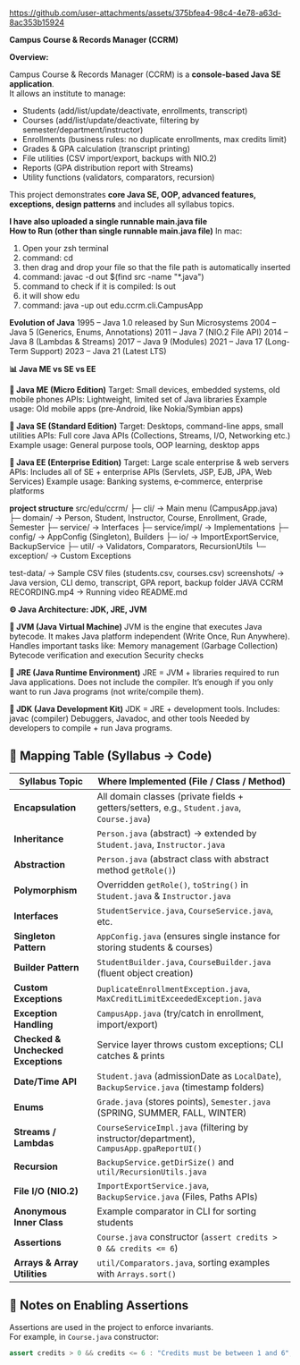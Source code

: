 https://github.com/user-attachments/assets/375bfea4-98c4-4e78-a63d-8ac353b15924



**Campus Course & Records Manager (CCRM)**

**Overview:**

Campus Course & Records Manager (CCRM) is a **console-based Java SE application**.  
It allows an institute to manage:
- Students (add/list/update/deactivate, enrollments, transcript)
- Courses (add/list/update/deactivate, filtering by semester/department/instructor)
- Enrollments (business rules: no duplicate enrollments, max credits limit)
- Grades & GPA calculation (transcript printing)
- File utilities (CSV import/export, backups with NIO.2)
- Reports (GPA distribution report with Streams)
- Utility functions (validators, comparators, recursion)

This project demonstrates **core Java SE, OOP, advanced features, exceptions, design patterns** and includes all syllabus topics.

**I have also uploaded a single runnable main.java file**  
**How to Run (other than single runnable main.java file)**
In mac:
1. Open your zsh terminal
2. command: cd
3. then drag and drop your file so that the file path is automatically inserted
4. command: javac -d out $(find src -name "*.java")
5. command to check if it is compiled: ls out
6. it will show edu
7. command: java -up out edu.ccrm.cli.CampusApp


**Evolution of Java**
1995 – Java 1.0 released by Sun Microsystems
2004 – Java 5 (Generics, Enums, Annotations)
2011 – Java 7 (NIO.2 File API)
2014 – Java 8 (Lambdas & Streams)
2017 – Java 9 (Modules)
2021 – Java 17 (Long-Term Support)
2023 – Java 21 (Latest LTS)


**📊 Java ME vs SE vs EE**

**🔹 Java ME (Micro Edition)**
Target: Small devices, embedded systems, old mobile phones
APIs: Lightweight, limited set of Java libraries
Example usage: Old mobile apps (pre‑Android, like Nokia/Symbian apps)

**🔹 Java SE (Standard Edition)**
Target: Desktops, command-line apps, small utilities
APIs: Full core Java APIs (Collections, Streams, I/O, Networking etc.)
Example usage: General purpose tools, OOP learning, desktop apps

**🔹 Java EE (Enterprise Edition)**
Target: Large scale enterprise & web servers
APIs: Includes all of SE + enterprise APIs (Servlets, JSP, EJB, JPA, Web Services)
Example usage: Banking systems, e‑commerce, enterprise platforms


**project structure**
src/edu/ccrm/
 ├─ cli/          → Main menu (CampusApp.java)
 ├─ domain/       → Person, Student, Instructor, Course, Enrollment, Grade, Semester
 ├─ service/      → Interfaces
 ├─ service/impl/ → Implementations
 ├─ config/       → AppConfig (Singleton), Builders
 ├─ io/           → ImportExportService, BackupService
 ├─ util/         → Validators, Comparators, RecursionUtils
 └─ exception/    → Custom Exceptions


test-data/                          → Sample CSV files (students.csv, courses.csv)
screenshots/                        → Java version, CLI demo, transcript, GPA report, backup folder
JAVA CCRM RECORDING.mp4             → Running video
README.md



**⚙️ Java Architecture: JDK, JRE, JVM**

**🔸 JVM (Java Virtual Machine)**
JVM is the engine that executes Java bytecode.
It makes Java platform independent (Write Once, Run Anywhere).
Handles important tasks like:
Memory management (Garbage Collection)
Bytecode verification and execution
Security checks

**🔸 JRE (Java Runtime Environment)**
JRE = JVM + libraries required to run Java applications.
Does not include the compiler.
It’s enough if you only want to run Java programs (not write/compile them).

**🔸 JDK (Java Development Kit)**
JDK = JRE + development tools.
Includes:
javac (compiler)
Debuggers, Javadoc, and other tools
Needed by developers to compile + run Java programs.


## 📑 Mapping Table (Syllabus → Code)

| Syllabus Topic                  | Where Implemented (File / Class / Method)                     |
|---------------------------------|----------------------------------------------------------------|
| **Encapsulation**                | All domain classes (private fields + getters/setters, e.g., `Student.java`, `Course.java`) |
| **Inheritance**                  | `Person.java` (abstract) → extended by `Student.java`, `Instructor.java` |
| **Abstraction**                  | `Person.java` (abstract class with abstract method `getRole()`) |
| **Polymorphism**                 | Overridden `getRole()`, `toString()` in `Student.java` & `Instructor.java` |
| **Interfaces**                   | `StudentService.java`, `CourseService.java`, etc.             |
| **Singleton Pattern**            | `AppConfig.java` (ensures single instance for storing students & courses) |
| **Builder Pattern**              | `StudentBuilder.java`, `CourseBuilder.java` (fluent object creation) |
| **Custom Exceptions**            | `DuplicateEnrollmentException.java`, `MaxCreditLimitExceededException.java` |
| **Exception Handling**           | `CampusApp.java` (try/catch in enrollment, import/export)      |
| **Checked & Unchecked Exceptions** | Service layer throws custom exceptions; CLI catches & prints  |
| **Date/Time API**                | `Student.java` (admissionDate as `LocalDate`), `BackupService.java` (timestamp folders) |
| **Enums**                        | `Grade.java` (stores points), `Semester.java` (SPRING, SUMMER, FALL, WINTER) |
| **Streams / Lambdas**            | `CourseServiceImpl.java` (filtering by instructor/department), `CampusApp.gpaReportUI()` |
| **Recursion**                    | `BackupService.getDirSize()` and `util/RecursionUtils.java`    |
| **File I/O (NIO.2)**             | `ImportExportService.java`, `BackupService.java` (Files, Paths APIs) |
| **Anonymous Inner Class**        | Example comparator in CLI for sorting students                 |
| **Assertions**                   | `Course.java` constructor (`assert credits > 0 && credits <= 6`) |
| **Arrays & Array Utilities**     | `util/Comparators.java`, sorting examples with `Arrays.sort()` |



## 🧪 Notes on Enabling Assertions

Assertions are used in the project to enforce invariants.  
For example, in `Course.java` constructor:

```java
assert credits > 0 && credits <= 6 : "Credits must be between 1 and 6";
